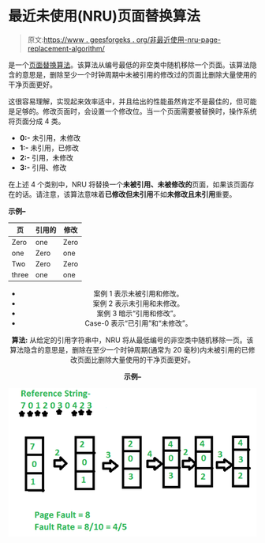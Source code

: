 # 最近未使用(NRU)页面替换算法

> 原文:[https://www . geesforgeks . org/非最近使用-nru-page-replacement-algorithm/](https://www.geeksforgeeks.org/not-recently-used-nru-page-replacement-algorithm/)

是一个[页面替换算法](https://www.geeksforgeeks.org/page-replacement-algorithms-in-operating-systems/)。该算法从编号最低的非空类中随机移除一个页面。该算法隐含的意思是，删除至少一个时钟周期中未被引用的修改过的页面比删除大量使用的干净页面更好。

这很容易理解，实现起来效率适中，并且给出的性能虽然肯定不是最佳的，但可能是足够的。修改页面时，会设置一个修改位。当一个页面需要被替换时，操作系统将页面分成 4 类。

*   **0:-** 未引用，未修改
*   **1:-** 未引用，已修改
*   **2:-** 引用，未修改
*   **3:-** 引用、修改

在上述 4 个类别中，NRU 将替换一个**未被引用、未被修改的**页面，如果该页面存在的话。请注意，该算法意味着**已修改但未引用**不如**未修改且未引用**重要。

**示例–**

<center>

| 页 | 引用的 | 修改 |
| --- | --- | --- |
| Zero | one | Zero |
| one | Zero | one |
| Two | Zero | Zero |
| three | one | one |

*   案例 1 表示未被引用和修改。
*   案例 2 表示未引用和未修改。
*   案例 3 暗示“引用和修改”。
*   Case-0 表示“已引用”和“未修改”。

**算法:**
从给定的引用字符串中，NRU 将从最低编号的非空类中随机移除一页。该算法隐含的意思是，删除在至少一个时钟周期(通常为 20 毫秒)内未被引用的已修改页面比删除大量使用的干净页面更好。

**示例–**

![](img/2eb805a5b4a2ff054e742f068c0b1a6b.png)

</center>
